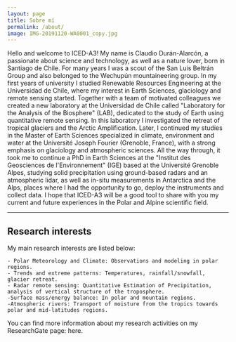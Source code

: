 ```yaml
---
layout: page
title: Sobre mí
permalink: /about/
image: IMG-20191120-WA0001_copy.jpg
---
```


Hello and welcome to ICED-A3! My name is Claudio Durán-Alarcón, a passionate about science and technology, as well as a nature lover, born in Santiago de Chile. For many years I was a scout of the San Luis Beltrán Group and also belonged to the Wechupún mountaineering group. In my first years of university I studied Renewable Resources Engineering at the Universidad de Chile, where my interest in Earth Sciences, glaciology and remote sensing started. Together with a team of motivated colleagues we created a new laboratory at the Universidad de Chile called "Laboratory for the Analysis of the Biosphere" (LAB), dedicated to the study of Earth using quantitative remote sensing. In this laboratory I investigated the retreat of tropical glaciers and the Arctic Amplification. Later, I continued my studies in the Master of Earth Sciences specialized in climate, environment and water at the Université Joseph Fourier (Grenoble, France), with a strong emphasis on glaciology and atmospheric sciences. All the way through, it took me to continue a PhD in Earth Sciences at the "Institut des Geosciences de l'Environnement" (IGE) based at the Université Grenoble Alpes, studying solid precipitation using ground-based radars and an atmospheric lidar, as well as in-situ measurements in Antarctica and the Alps, places where I had the opportunity to go, deploy the instruments and collect data. I hope that ICED-A3 will be a good tool to share with you my current and future experiences in the Polar and Alpine scientific field. 
***


## Research interests
 

My main research interests are listed below:

    - Polar Meteorology and Climate: Observations and modeling in polar regions.
    - Trends and extreme patterns: Temperatures, rainfall/snowfall, glacier retreat.
    - Radar remote sensing: Quantitative Estimation of Precipitation, analysis of vertical structure of the troposphere.
    -Surface mass/energy balance: In polar and mountain regions.
    -Atmospheric rivers: Transport of moisture from the tropics towards polar and mid-latitudes regions.

You can find more information about my research activities on my ResearchGate page: here.
